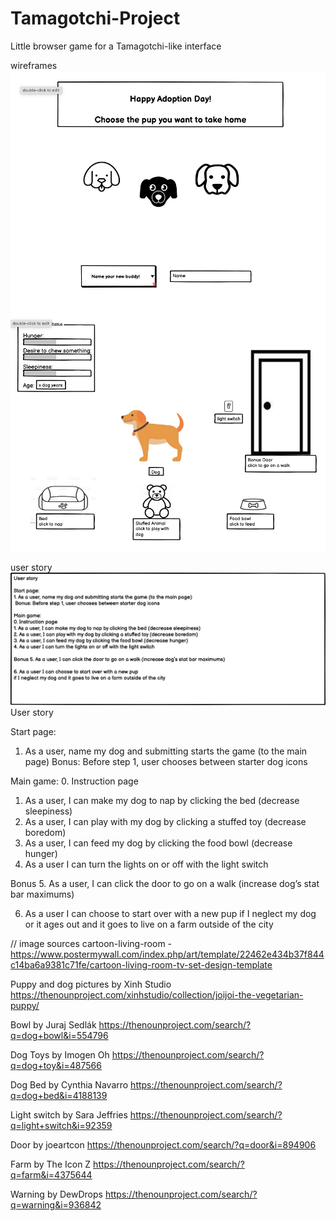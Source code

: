# Tamagotchi-Project
Little browser game for a Tamagotchi-like interface 

wireframes
![Start-Page](wireframes/start-page.png)
![Main-Page](wireframes/main-page.png)

user story
![User-Story](wireframes/user-story.png)
User story

Start page:
1. As a user, name my dog and submitting starts the game (to the main page)
 Bonus: Before step 1, user chooses between starter dog icons

Main game:
0. Instruction page
1. As a user, I can make my dog to nap by clicking the bed (decrease sleepiness)
2. As a user, I can play with my dog by clicking a stuffed toy (decrease boredom)
3. As a user, I can feed my dog by clicking the food bowl (decrease hunger)
4. As a user I can turn the lights on or off with the light switch

Bonus 5. As a user, I can click the door to go on a walk (increase dog’s stat bar maximums)

6. As a user I can choose to start over with a new pup 
if I neglect my dog or it ages out and it goes to live on a farm outside of the city






// image sources 
cartoon-living-room - https://www.postermywall.com/index.php/art/template/22462e434b37f844c14ba6a9381c71fe/cartoon-living-room-tv-set-design-template

Puppy and dog pictures 
by Xinh Studio
https://thenounproject.com/xinhstudio/collection/joijoi-the-vegetarian-puppy/

Bowl 
by Juraj Sedlák
https://thenounproject.com/search/?q=dog+bowl&i=554796

Dog Toys 
by Imogen Oh
https://thenounproject.com/search/?q=dog+toy&i=487566

Dog Bed 
by Cynthia Navarro
https://thenounproject.com/search/?q=dog+bed&i=4188139

Light switch 
by Sara Jeffries
https://thenounproject.com/search/?q=light+switch&i=92359

Door 
by joeartcon
https://thenounproject.com/search/?q=door&i=894906

Farm 
by The Icon Z
https://thenounproject.com/search/?q=farm&i=4375644

Warning 
by DewDrops
https://thenounproject.com/search/?q=warning&i=936842